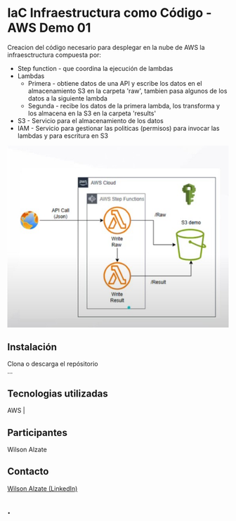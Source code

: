# IaC Infraestructura como Código - AWS Demo 01
Creacion del código necesario para desplegar en la nube de AWS la infraesctructura compuesta por:
- Step function - que coordina la ejecución de lambdas
- Lambdas
    - Primera - obtiene datos de una API y escribe los datos en el almacenamiento S3 en la carpeta 'raw', tambien pasa algunos de los datos a la siguiente lambda
    - Segunda - recibe los datos de la primera lambda, los transforma y los almacena en la S3 en la carpeta 'results'
- S3 - Servicio para el almacenamiento de los datos
- IAM - Servicio para gestionar las politicas (permisos) para invocar las lambdas y para escritura en S3

<!-- imagen -->
![Arquitectura](https://github.com/Wilalz/Data-Engineer-Demos-AWS/blob/03ad6be8b7f027acaed200b4342afc0dc1e26725/01-Infa-StepFunction-Lambdas-S3/AWS_Step_function_Lambdas_S3.jpg)


## Instalación
Clona o descarga el repósitorio\
...

## Tecnologias utilizadas
AWS | 

## Participantes
Wilson Alzate

## Contacto
[Wilson Alzate (LinkedIn)](https://www.linkedin.com/in/wilson-alzate-pineda/)



## .
